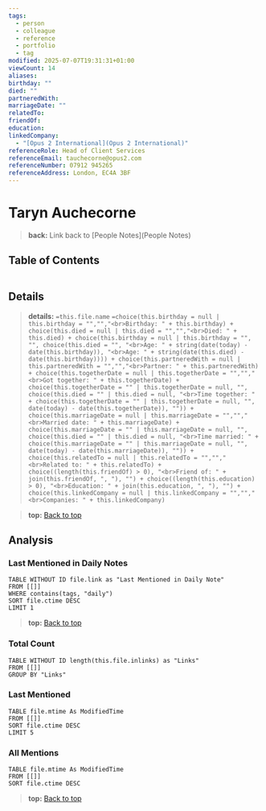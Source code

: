 ```yaml
---
tags:
  - person
  - colleague
  - reference
  - portfolio
  - tag
modified: 2025-07-07T19:31:31+01:00
viewCount: 14
aliases: 
birthday: ""
died: ""
partneredWith: 
marriageDate: ""
relatedTo: 
friendOf: 
education: 
linkedCompany:
  - "[Opus 2 International](Opus 2 International)"
referenceRole: Head of Client Services
referenceEmail: tauchecorne@opus2.com
referenceNumber: 07912 945265
referenceAddress: London, EC4A 3BF
---
```

# Taryn Auchecorne

> **back:** Link back to [People Notes](People Notes)

## Table of Contents 

```table-of-contents
```

## Details

> **details:** `=this.file.name`
>`=choice(this.birthday = null | this.birthday = "","","<br>Birthday: " + this.birthday) + choice(this.died = null | this.died = "","","<br>Died: " + this.died) + choice(this.birthday = null | this.birthday = "", "", choice(this.died = "", "<br>Age: " + string(date(today) - date(this.birthday)), "<br>Age: " + string(date(this.died) - date(this.birthday)))) + choice(this.partneredWith = null | this.partneredWith = "","","<br>Partner: " + this.partneredWith) + choice(this.togetherDate = null | this.togetherDate = "","","<br>Got together: " + this.togetherDate) + choice(this.togetherDate = "" | this.togetherDate = null, "", choice(this.died = "" | this.died = null, "<br>Time together: " + choice(this.togetherDate = "" | this.togetherDate = null, "", date(today) - date(this.togetherDate)), "")) + choice(this.marriageDate = null | this.marriageDate = "","","<br>Married date: " + this.marriageDate) + choice(this.marriageDate = "" | this.marriageDate = null, "", choice(this.died = "" | this.died = null, "<br>Time married: " + choice(this.marriageDate = "" | this.marriageDate = null, "", date(today) - date(this.marriageDate)), "")) + choice(this.relatedTo = null | this.relatedTo = "","","<br>Related to: " + this.relatedTo) + choice((length(this.friendOf) > 0), "<br>Friend of: " + join(this.friendOf, ", "), "") + choice((length(this.education) > 0), "<br>Education: " + join(this.education, ", "), "") + choice(this.linkedCompany = null | this.linkedCompany = "","","<br>Companies: " + this.linkedCompany)`

> **top:** [Back to top](#Table%20of%20Contents)

## Analysis

### Last Mentioned in Daily Notes

```dataview
TABLE WITHOUT ID file.link as "Last Mentioned in Daily Note"
FROM [[]]
WHERE contains(tags, "daily")
SORT file.ctime DESC
LIMIT 1
```

> **top:** [Back to top](#Table%20of%20Contents)

### Total Count

```dataview
TABLE WITHOUT ID length(this.file.inlinks) as "Links"
FROM [[]]
GROUP BY "Links"
```

### Last Mentioned

```dataview
TABLE file.mtime As ModifiedTime
FROM [[]]
SORT file.ctime DESC
LIMIT 5
```

### All Mentions

```dataview
TABLE file.mtime As ModifiedTime
FROM [[]]
SORT file.ctime DESC
```

> **top:** [Back to top](#Table%20of%20Contents)